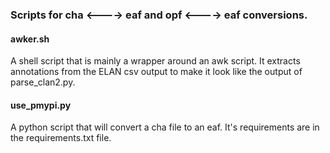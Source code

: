 ### Scripts for cha <----> eaf and opf <----> eaf conversions.

#### awker.sh

A shell script that is mainly a wrapper around an awk script. It extracts annotations from the ELAN csv output to make it look like the output of parse_clan2.py. 


#### use_pmypi.py

A python script that will convert a cha file to an eaf. It's requirements are in the requirements.txt file.


